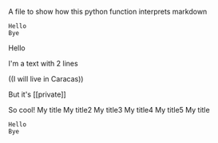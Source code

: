 A file to show how this python function interprets markdown

    Hello
    Bye

Hello

I'm a text with 2 lines

((I will live in Caracas))

But it's [[private]]

So cool!
My title
My title2
My title3
My title4
My title5
My title

    Hello
    Bye

